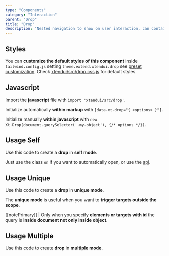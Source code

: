 ```yaml
---
type: "Components"
category: "Interaction"
parent: "Drop"
title: "Drop"
description: "Nested navigation to show on user interaction, can contain lists and more complex graphics."
---
```


## Styles

You can **customize the default styles of this component** inside `tailwind.config.js` setting `theme.extend.xtendui.drop` see [preset customization](/components/preset#customization). Check [xtendui/src/drop.css.js](https://github.com/minimit/xtendui/blob/beta/src/drop.css.js) for default styles.

## Javascript

Import the **javascript** file with `import 'xtendui/src/drop'`.

Initialize automatically **within markup** with `[data-xt-drop="{ <options> }"]`.

Initialize manually **within javascript** with `new Xt.Drop(document.querySelector('.my-object'), {/* options */})`.

## Usage Self

Use this code to create a **drop** in **self mode**.

Just use the class `on` if you want to automatically open, or use the [api](/components/drop/api).

<demo>
  <demoinline src="demos/components/drop/usage-self">
  </demoinline>
</demo>

## Usage Unique

Use this code to create a **drop** in **unique mode**.

The **unique mode** is useful when you want to **trigger targets outside the scope**.

[[notePrimary]]
| Only when you specify **elements or targets with id** the query is **inside document not only inside object**.

<demo>
  <demoinline src="demos/components/drop/usage-unique">
  </demoinline>
</demo>

## Usage Multiple

Use this code to create **drop** in **multiple mode**.

<demo>
  <demoinline src="demos/components/drop/usage-multiple">
  </demoinline>
</demo>
